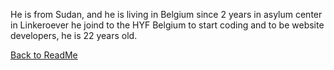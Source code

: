 
He is from Sudan, and he is living in Belgium since 2 years in asylum center in Linkeroever
he joind to the HYF Belgium to start coding and to be website developers, he is 22 years old.

[Back to ReadMe](./README.md)
